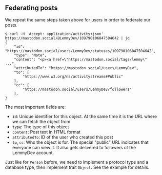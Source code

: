 ## Federating posts

We repeat the same steps taken above for users in order to federate our posts.

```text
$ curl -H 'Accept: application/activity+json' https://mastodon.social/@LemmyDev/109790106847504642 | jq
{
    "id": "https://mastodon.social/users/LemmyDev/statuses/109790106847504642",
    "type": "Note",
    "content": "<p><a href=\"https://mastodon.social/tags/lemmy\" ...",
    "attributedTo": "https://mastodon.social/users/LemmyDev",
    "to": [
        "https://www.w3.org/ns/activitystreams#Public"
    ],
    "cc": [
        "https://mastodon.social/users/LemmyDev/followers"
    ],
}
```

The most important fields are:
- `id`: Unique identifier for this object. At the same time it is the URL where we can fetch the object from
- `type`: The type of this object
- `content`: Post text in HTML format
- `attributedTo`: ID of the user who created this post
- `to`, `cc`: Who the object is for. The special "public" URL indicates that everyone can view it.  It also gets delivered to followers of the LemmyDev account.

Just like for `Person` before, we need to implement a protocol type and a database type, then implement trait `Object`. See the example for details.
